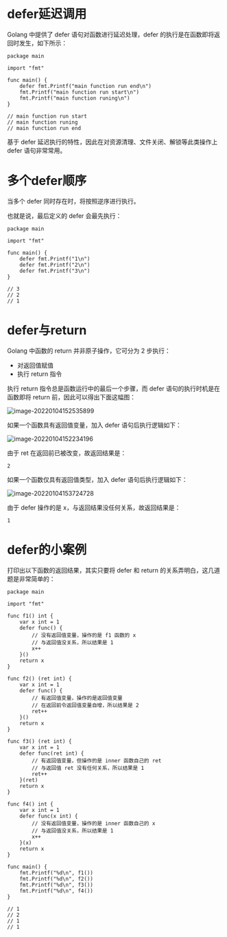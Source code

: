 # defer延迟调用

Golang 中提供了 defer 语句对函数进行延迟处理，defer 的执行是在函数即将返回时发生，如下所示：

```
package main

import "fmt"

func main() {
	defer fmt.Printf("main function run end\n")
	fmt.Printf("main function run start\n")
	fmt.Printf("main function runing\n")
}

// main function run start
// main function runing
// main function run end
```

基于 defer 延迟执行的特性，因此在对资源清理、文件关闭、解锁等此类操作上 defer 语句非常常用。



# 多个defer顺序

当多个 defer 同时存在时，将按照逆序进行执行。

也就是说，最后定义的 defer 会最先执行：

```
package main

import "fmt"

func main() {
	defer fmt.Printf("1\n")
	defer fmt.Printf("2\n")
	defer fmt.Printf("3\n")
}

// 3
// 2
// 1
```





# defer与return

Golang 中函数的 return 并非原子操作，它可分为 2 步执行：

- 对返回值赋值
- 执行 return 指令

执行 return 指令总是函数运行中的最后一个步骤，而 defer 语句的执行时机是在函数即将 return 前，因此可以得出下面这幅图：

![image-20220104152535899](https://images-1302522496.cos.ap-nanjing.myqcloud.com/img/202201041525073.png)

如果一个函数具有返回值变量，加入 defer 语句后执行逻辑如下：

![image-20220104152234196](https://images-1302522496.cos.ap-nanjing.myqcloud.com/img/202201041522330.png)

由于 ret 在返回前已被改变，故返回结果是：

```
2
```

如果一个函数仅具有返回值类型，加入 defer 语句后执行逻辑如下：

![image-20220104153724728](https://images-1302522496.cos.ap-nanjing.myqcloud.com/img/202201041537890.png)

由于 defer 操作的是 x，与返回结果没任何关系，故返回结果是：

```
1
```



# defer的小案例

打印出以下函数的返回结果，其实只要将 defer 和 return 的关系弄明白，这几道题是非常简单的：

```
package main

import "fmt"

func f1() int {
	var x int = 1
	defer func() {
		// 没有返回值变量，操作的是 f1 函数的 x
		// 与返回值没关系，所以结果是 1
		x++
	}()
	return x
}

func f2() (ret int) {
	var x int = 1
	defer func() {
		// 有返回值变量，操作的是返回值变量
		// 在返回前令返回值变量自增，所以结果是 2
		ret++
	}()
	return x
}

func f3() (ret int) {
	var x int = 1
	defer func(ret int) {
		// 有返回值变量，但操作的是 inner 函数自己的 ret
		// 与返回值 ret 没有任何关系，所以结果是 1
		ret++
	}(ret)
	return x
}

func f4() int {
	var x int = 1
	defer func(x int) {
		// 没有返回值变量，操作的是 inner 函数自己的 x
		// 与返回值没关系，所以结果是 1
		x++
	}(x)
	return x
}

func main() {
	fmt.Printf("%d\n", f1())
	fmt.Printf("%d\n", f2())
	fmt.Printf("%d\n", f3())
	fmt.Printf("%d\n", f4())
}

// 1
// 2
// 1
// 1
```


